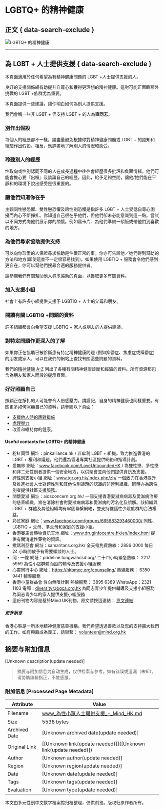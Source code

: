 # LGBTQ+ 的精神健康

## 正文 { data-search-exclude }


![LGBTQ+ 的精神健康](https://www.mind.org.hk/wp-content/uploads/2018/06/5-3.jpg)

---

## 為 LGBT + 人士提供支援 { data-search-exclude }

本頁面適用於任何希望為有精神健康問題的 LGBT +人士提供支援的人。

良好的支援關係網有助提升自尊心和獲得更理想的精神健康。這對可能正面臨額外挑戰的 LGBT +族群尤為重要。

本頁面提供一些建議，讓你明白如何為別人提供支援。

我們會稱一些非 LGBT + 但支持 LGBT + 的人為**直同志**。

### 別作出假設

每個人的經歷都不一樣，請盡量避免根據你對精神健康問題或 LGBT + 的認知和經驗作出假設。相反，應詳盡地了解別人的情況和感受。

### 聆聽別人的經歷

性取向或性別認同不同的人在成長過程中往往會經歷很多批評和負面情緒。他們可能會擔心要『出櫃』及談論自己的經歷。因此，給予足夠空間，讓他/她們能在平靜和的環境下說出感受是很重要的。

### 讓他們知道你在乎

主觀同性戀恐懼、雙性戀恐懼及跨性別恐懼是指許多 LGBT + 人士受低自尊心困擾而內心不斷掙扎。你知道自己很在乎他們，但他們卻未必能意識到這一點。嘗試以不同方式向他們展示你的關懷。例如寫卡片、為他們準備一頓飯或帶他們到喜歡的地方。

### 為他們尋求協助提供支持

可以向你珍愛的人保證尋求協助是件很正常的事，你亦可告訴他／她們得到幫助的方法和地方(即使這並不一定很容易找到)。如果使用 LGBTIQ + 服務會令他們感到更自在，你可以幫他們搜尋合適的服務提供者。

請參閱我們有關幫助他人尋求協助的頁面，以獲取更多有關資料。

### 加入支援小組

社會上有許多小組提供支援予 LGBTIQ + 人士的父母和朋友。

### 閱讀有關 LGBTIQ +問題的資料

許多組織都會向希望支援 LGBTIQ + 家人或朋友的人提供建議。

### 對特定問題作更深入的了解

如果你正在協助已被診斷患有特定精神健康問題 (例如抑鬱症、焦慮症或躁鬱症) 的朋友或家人，可以在我們的網站上查找有關這些問題的資料。

我們的[精神健康 A-Z](https://www.mind.org.hk/mental-health-a-to-z/) 列出了各種有關精神健康診斷和經驗的資料。所有資源都包含為朋友和家人而設的提示頁面。

### 好好照顧自己

照顧正在掙扎的人可能會令人倍感壓力。請謹記，自身的精神健康也同樣重要。有關更多如何照顧自己的資料，請參閱以下頁面：

-   [支援他人時的應對措施](https://www.mind.org.hk/zh-hant/mental-health-a-to-z/%e5%a6%82%e4%bd%95%e5%8d%94%e5%8a%a9%e4%ba%ba%e5%b0%8b%e6%b1%82%e5%b9%ab%e5%8a%a9%ef%bc%9f/%e6%88%91%e5%8f%af%e4%bb%a5%e6%80%8e%e6%a8%a3%e7%85%a7%e9%a1%a7%e8%87%aa%e5%b7%b1%ef%bc%9f/)
-   [處理壓力](https://www.mind.org.hk/zh-hant/mental-health-a-to-z/%e5%a6%82%e4%bd%95%e8%99%95%e7%90%86%e5%a3%93%e5%8a%9b/%e4%bd%95%e8%ac%82%e5%a3%93%e5%8a%9b/)
-   改善和維持你的健康。

#### Useful contacts for LGBTQ+ 的精神健康

-   粉紅同盟 網址：pinkalliance.hk / 非牟利 LGBT + 組織。致力推進香港的 LGBT + 權利和議題。他們還為香港專業社區提供網絡和指導計劃。
-   愛無界 網址：www.facebook.com/LoveUnboundedHK / 為雙性戀、多性戀和非二元性別者提供一個安全地方，以供聚會並向他們提供資訊及支援。
-   跨性別支援小組 網址：www.tgr.org.hk/index.php/zh/ 一個致力在香港提升及推進社會人士對跨性別和其他性別議題的認識的非營利組織，同時亦為跨性別者提供社區支援服務。
-   關懷愛滋 網址：aidsconcern.org.hk/ 一個支援香港愛滋病病毒及愛滋病治療的慈善組織。旨在消除社會對愛滋病病毒和愛滋病的污名化及誤解。該組織與LGBT + 群體及其他組織均有牢固聯繫網絡，並支持維護性少眾族群的合法權益。
-   彩虹家庭 網址：www.facebook.com/groups/665683293460000/ 同性、LGBTIQ + 父母、準父母和家庭的支援小組。
-   香港賽馬會藥物資訊天地 網址：www.druginfocentre.hk/en/index.html 提供有關消遣性藥物的資訊。
-   撒瑪利亞會 網址：samaritans.org.hk/ 全天候免費熱線：2896 0000 每日 24 小時開放予有需要傾談的人士。
-   同 · 一線 網址：prideline.tungwahcsd.org/ 二十四小時緊急熱線： 2217 5959 為性小眾群體而設的輔導及支援小組服務
-   心靈同行中心 網址：https://hkbmcc.org/counseling/ 熱線服務： 6350 9441 輔導服務
-   香港小童群益會 性向無限計劃 熱線服務： 3895 6389 WhatsApp：2321 1103 電郵：diversity@bgca.org.hk 為同志青少年提供輔導及支援小組服務 為同志青少年的家人提供支援小組服務
-   這份刊物内容是基於Mind UK刊物，原文請按這連結： [原文連結](https://www.mind.org.uk/information-support/tips-for-everyday-living/lgbtiqplus-mental-health/about-lgbtiqplus-mental-health/).

##### 更多訊息

香港心聆是一所本地精神健康慈善機構。我們希望透過善款以及您的支持擴大我們的工作。如有興趣成為義工，請聯繫： volunteer@mind.org.hk
<!-- tcd_original_link https://www.mind.org.hk/zh-hant/mental-health-a-to-z/lgbt%E7%B2%BE%E7%A5%9E%E5%81%A5%E5%BA%B7/%E7%82%BA-lgbt-%E4%BA%BA%E5%A3%AB%E6%8F%90%E4%BE%9B%E6%94%AF%E6%8F%B4/ -->


## 摘要与附加信息

<!-- tcd_abstract -->
[Unknown description(update needed)]
<!-- tcd_abstract_end -->

> 摘要与附加信息为自动生成，仅供检索与参考。如有错误或遗漏（未知），请协助编辑指正，不胜感激。

### 附加信息 [Processed Page Metadata]

| Attribute       | Value                                  |
|-----------------|----------------------------------------|
| Filename        | www_為性小眾人士提供支援_-_Mind_HK.md                             |
| Size            | 5538 bytes                           |
| Archived Date   | [Unknown archived date(update needed)]                             |
| Original Link   | [[Unknown link(update needed)]]([Unknown link(update needed)])                       |
| Author          | [Unknown author(update needed)]                               |
| Region          | [Unknown region(update needed)]                               |
| Date            | [Unknown date(update needed)]                                 |
| Tags            | [Unknown tags(update needed)]                                 |
| Evaluation            | [Unknown type(update needed)]                                 |
<!-- tcd_table_end -->

本文由多元性别中文数字档案馆归档整理，仅供浏览。版权归原作者所有。
